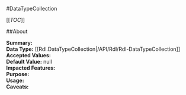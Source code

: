 #DataTypeCollection

[[_TOC_]]

##About

**Summary:**   
**Data Type:** [[Rdl.DataTypeCollection|/API/Rdl/Rdl-DataTypeCollection]]  
**Accepted Values:**   
**Default Value:** null  
**Impacted Features:**   
**Purpose:**   
**Usage:**   
**Caveats:**   

